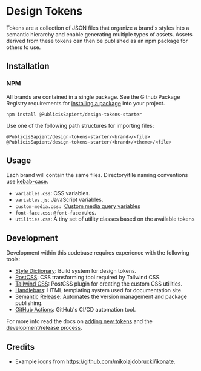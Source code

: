 # Design Tokens

Tokens are a collection of JSON files that organize a brand's styles into a semantic hierarchy and enable generating multiple types of assets. Assets derived from these tokens can then be published as an npm package for others to use.

## Installation

### NPM

All brands are contained in a single package.
See the Github Package Registry requirements for [installing a package](https://docs.github.com/en/packages/working-with-a-github-packages-registry/working-with-the-npm-registry#installing-a-package) into your project.

```shell
npm install @PublicisSapient/design-tokens-starter
```

Use one of the following path structures for importing files:

```
@PublicisSapient/design-tokens-starter/<brand>/<file>
@PublicisSapient/design-tokens-starter/<brand>/<theme>/<file>
```

## Usage

Each brand will contain the same files. Directory/file naming conventions use [kebab-case](<https://en.wikipedia.org/wiki/Naming_convention_(programming)#Delimiter-separated_words>).

- `variables.css`: CSS variables.
- `variables.js`: JavaScript variables.
- `custom-media.css: `[Custom media query variables](https://drafts.csswg.org/mediaqueries-5/#custom-mq)
- `font-face.css`: `@font-face` rules.
- `utilities.css`: A tiny set of utility classes based on the available tokens

## Development

Development within this codebase requires experience with the following tools:

- [Style Dictionary](https://amzn.github.io/style-dictionary/): Build system for design tokens.
- [PostCSS](https://postcss.org/): CSS transforming tool required by Tailwind CSS.
- [Tailwind CSS](https://tailwindcss.com/docs): PostCSS plugin for creating the custom CSS utilities.
- [Handlebars](https://handlebarsjs.com/): HTML templating system used for documentation site.
- [Semantic Release](https://semantic-release.gitbook.io/semantic-release/): Automates the version management and package publishing.
- [GitHub Actions](https://docs.github.com/en/actions/learn-github-actions/introduction-to-github-actions): GitHub's CI/CD automation tool.

For more info read the docs on [adding new tokens](docs/adding-new-tokens.md) and the [development/release process](docs/development.md).

## Credits

- Example icons from <https://github.com/mikolajdobrucki/ikonate>.
